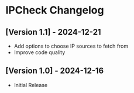 # IPCheck Changelog

## [Version 1.1] - 2024-12-21

- Add options to choose IP sources to fetch from
- Improve code quality

## [Version 1.0] - 2024-12-16

- Initial Release